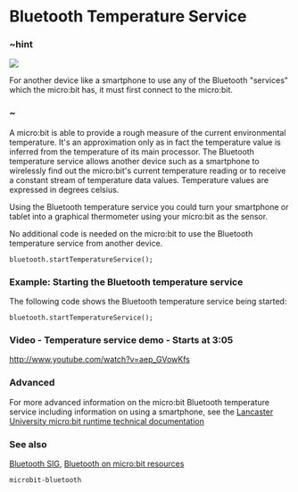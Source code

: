 # Bluetooth Temperature Service 

### ~hint
![](/static/bluetooth/Bluetooth_SIG.png)

For another device like a smartphone to use any of the Bluetooth "services" which the micro:bit has, it must first connect to the micro:bit.

### ~

A micro:bit is able to provide a rough measure of the current environmental temperature. It's an approximation only as in fact the temperature value is inferred from the temperature of its main processor. The Bluetooth temperature service allows another device such as a smartphone to wirelessly find out the micro:bit's current temperature reading or to receive a constant stream of temperature data values. Temperature values are expressed in degrees celsius.

Using the Bluetooth temperature service you could turn your smartphone or tablet into a graphical thermometer using your micro:bit as the sensor. 

No additional code is needed on the micro:bit to use the Bluetooth temperature service from another device.

```sig
bluetooth.startTemperatureService();
```

### Example: Starting the Bluetooth temperature service

The following code shows the Bluetooth temperature service being started:

```blocks
bluetooth.startTemperatureService();
```

### Video - Temperature service demo - Starts at 3:05

http://www.youtube.com/watch?v=aep_GVowKfs

### Advanced
 
For more advanced information on the micro:bit Bluetooth temperature service including information on using a smartphone, see the [Lancaster University micro:bit runtime technical documentation](http://lancaster-university.github.io/microbit-docs/ble/temperature-service/)

### See also

[Bluetooth SIG](https://www.bluetooth.com), [Bluetooth on micro:bit resources](http://bluetooth-mdw.blogspot.co.uk/p/bbc-microbit.html)


```package
microbit-bluetooth
```

